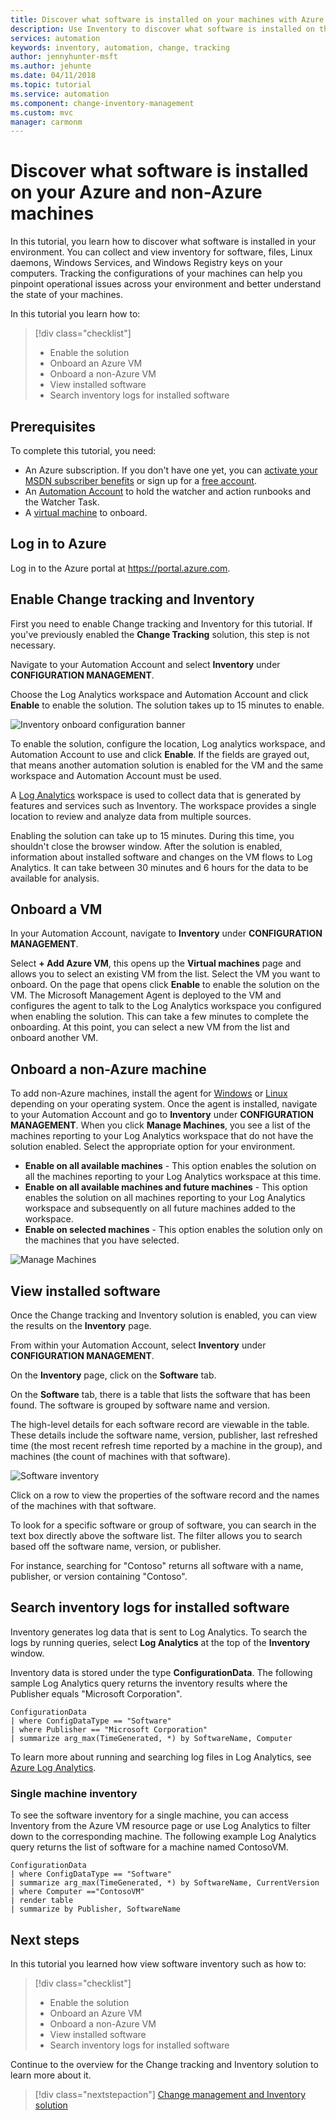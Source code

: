 ```yaml
---
title: Discover what software is installed on your machines with Azure Automation | Microsoft Docs 
description: Use Inventory to discover what software is installed on the machines across your environment.
services: automation
keywords: inventory, automation, change, tracking
author: jennyhunter-msft
ms.author: jehunte
ms.date: 04/11/2018
ms.topic: tutorial
ms.service: automation
ms.component: change-inventory-management
ms.custom: mvc
manager: carmonm
---
```

# Discover what software is installed on your Azure and non-Azure machines

In this tutorial, you learn how to discover what software is installed in your environment. You can collect and view inventory for software, files, Linux daemons, Windows Services, and Windows Registry keys on your computers. Tracking the configurations of your machines can help you pinpoint operational issues across your environment and better understand the state of your machines.

In this tutorial you learn how to:

> [!div class="checklist"]
> * Enable the solution
> * Onboard an Azure VM
> * Onboard a non-Azure VM
> * View installed software
> * Search inventory logs for installed software

## Prerequisites

To complete this tutorial, you need:

* An Azure subscription. If you don't have one yet, you can [activate your MSDN subscriber benefits](https://azure.microsoft.com/pricing/member-offers/msdn-benefits-details/) or sign up for a [free account](https://azure.microsoft.com/free/?WT.mc_id=A261C142F).
* An [Automation Account](automation-offering-get-started.md) to hold the watcher and action runbooks and the Watcher Task.
* A [virtual machine](../virtual-machines/windows/quick-create-portal.md) to onboard.

## Log in to Azure

Log in to the Azure portal at https://portal.azure.com.

## Enable Change tracking and Inventory

First you need to enable Change tracking and Inventory for this tutorial. If you've previously enabled the **Change Tracking** solution, this step is not necessary.

Navigate to your Automation Account and select **Inventory** under **CONFIGURATION MANAGEMENT**.

Choose the Log Analytics workspace and Automation Account and click **Enable** to enable the solution. The solution takes up to 15 minutes to enable.

![Inventory onboard configuration banner](./media/automation-tutorial-installed-software/enableinventory.png)

To enable the solution, configure the location, Log analytics workspace, and Automation Account to use and click **Enable**. If the fields are grayed out, that means another automation solution is enabled for the VM and the same workspace and Automation Account must be used.

A [Log Analytics](../log-analytics/log-analytics-overview.md?toc=%2fazure%2fautomation%2ftoc.json) workspace is used to collect data that is generated by features and services such as Inventory.
The workspace provides a single location to review and analyze data from multiple sources.

Enabling the solution can take up to 15 minutes. During this time, you shouldn't close the browser window.
After the solution is enabled, information about installed software and changes on the VM flows to Log Analytics.
It can take between 30 minutes and 6 hours for the data to be available for analysis.

## Onboard a VM

In your Automation Account, navigate to **Inventory** under **CONFIGURATION MANAGEMENT**.

Select **+ Add Azure VM**, this opens up the **Virtual machines** page and allows you to select an existing VM from the list. Select the VM you want to onboard. On the page that opens click **Enable** to enable the solution on the VM. The Microsoft Management Agent is deployed to the VM and configures the agent to talk to the Log Analytics workspace you configured when enabling the solution. This can take a few minutes to complete the onboarding. At this point, you can select a new VM from the list and onboard another VM.

## Onboard a non-Azure machine

To add non-Azure machines, install the agent for [Windows](../azure-monitor/platform/agent-windows.md) or [Linux](automation-linux-hrw-install.md) depending on your operating system. Once the agent is installed, navigate to your Automation Account and go to **Inventory** under **CONFIGURATION MANAGEMENT**. When you click **Manage Machines**, you see a list of the machines reporting to your Log Analytics workspace that do not have the solution enabled. Select the appropriate option for your environment.

* **Enable on all available machines** - This option enables the solution on all the machines reporting to your Log Analytics workspace at this time.
* **Enable on all available machines and future machines** - This option enables the solution on all machines reporting to your Log Analytics workspace and subsequently on all future machines added to the workspace.
* **Enable on selected machines** - This option enables the solution only on the machines that you have selected.

![Manage Machines](./media/automation-tutorial-installed-software/manage-machines.png)

## View installed software

Once the Change tracking and Inventory solution is enabled, you can view the results on the **Inventory** page.

From within your Automation Account, select **Inventory** under **CONFIGURATION MANAGEMENT**.

On the **Inventory** page, click on the **Software** tab.

On the **Software** tab, there is a table that lists the software that has been found. The software is grouped by software name and version.

The high-level details for each software record are viewable in the table. These details include the software name, version, publisher, last refreshed time (the most recent refresh time reported by a machine in the group), and machines (the count of machines with that software).

![Software inventory](./media/automation-tutorial-installed-software/inventory-software.png)

Click on a row to view the properties of the software record and the names of the machines with that software.

To look for a specific software or group of software, you can search in the text box directly above the software list.
The filter allows you to search based off the software name, version, or publisher.

For instance, searching for "Contoso" returns all software with a name, publisher, or version containing "Contoso".

## Search inventory logs for installed software

Inventory generates log data that is sent to Log Analytics. To search the logs by running queries, select **Log Analytics** at the top of the **Inventory** window.

Inventory data is stored under the type **ConfigurationData**.
The following sample Log Analytics query returns the inventory results where the Publisher equals "Microsoft Corporation".

```loganalytics
ConfigurationData
| where ConfigDataType == "Software"
| where Publisher == "Microsoft Corporation"
| summarize arg_max(TimeGenerated, *) by SoftwareName, Computer
```

To learn more about running and searching log files in Log Analytics, see [Azure Log Analytics](../azure-monitor/log-query/log-query-overview.md).

### Single machine inventory

To see the software inventory for a single machine, you can access Inventory from the Azure VM resource page or use Log Analytics to filter down to the corresponding machine.
The following example Log Analytics query returns the list of software for a machine named ContosoVM.

```loganalytics
ConfigurationData
| where ConfigDataType == "Software"
| summarize arg_max(TimeGenerated, *) by SoftwareName, CurrentVersion
| where Computer =="ContosoVM"
| render table
| summarize by Publisher, SoftwareName
```

## Next steps

In this tutorial you learned how view software inventory such as how to:

> [!div class="checklist"]
> * Enable the solution
> * Onboard an Azure VM
> * Onboard a non-Azure VM
> * View installed software
> * Search inventory logs for installed software

Continue to the overview for the Change tracking and Inventory solution to learn more about it.

> [!div class="nextstepaction"]
> [Change management and Inventory solution](automation-change-tracking.md)